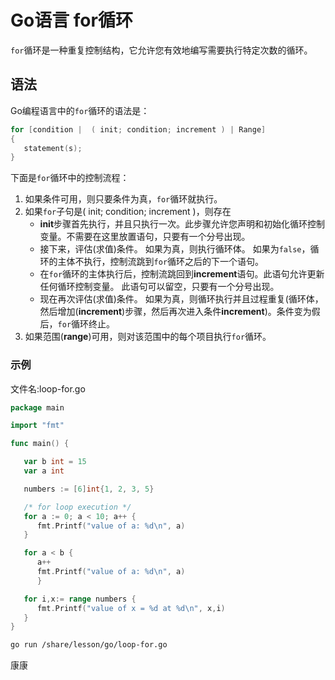 # Go语言 for循环

`for`循环是一种重复控制结构，它允许您有效地编写需要执行特定次数的循环。


## 语法

Go编程语言中的`for`循环的语法是：

```go
for [condition |  ( init; condition; increment ) | Range]
{
   statement(s);
}
```

下面是`for`循环中的控制流程：

1. 如果条件可用，则只要条件为真，`for`循环就执行。
2. 如果`for`子句是( init; condition; increment )，则存在
   - **init**步骤首先执行，并且只执行一次。此步骤允许您声明和初始化循环控制变量。不需要在这里放置语句，只要有一个分号出现。
   - 接下来，评估(求值)条件。 如果为真，则执行循环体。 如果为`false`，循环的主体不执行，控制流跳到`for`循环之后的下一个语句。
   - 在`for`循环的主体执行后，控制流跳回到**increment**语句。此语句允许更新任何循环控制变量。 此语句可以留空，只要有一个分号出现。
   - 现在再次评估(求值)条件。 如果为真，则循环执行并且过程重复(循环体，然后增加(**increment**)步骤，然后再次进入条件**increment**)。条件变为假后，`for`循环终止。
3. 如果范围(**range**)可用，则对该范围中的每个项目执行`for`循环。

### 示例

文件名:loop-for.go

```go
package main

import "fmt"

func main() {

   var b int = 15
   var a int

   numbers := [6]int{1, 2, 3, 5} 

   /* for loop execution */
   for a := 0; a < 10; a++ {
      fmt.Printf("value of a: %d\n", a)
   }

   for a < b {
      a++
      fmt.Printf("value of a: %d\n", a)
      }

   for i,x:= range numbers {
      fmt.Printf("value of x = %d at %d\n", x,i)
   }   
}
```

```bash
go run /share/lesson/go/loop-for.go
```

康康